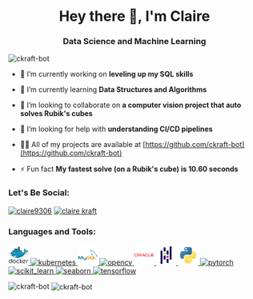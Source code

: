 <h1 align="center">Hey there 👋, I'm Claire</h1>
<h3 align="center">Data Science and Machine Learning</h3>

<p align="left"> <img src="https://komarev.com/ghpvc/?username=ckraft-bot&label=Profile%20views&color=0e75b6&style=flat" alt="ckraft-bot" /> </p>

- 🔭 I’m currently working on **leveling up my SQL skills**

- 🌱 I’m currently learning **Data Structures and Algorithms**

- 👯 I’m looking to collaborate on **a computer vision project that auto solves Rubik's cubes**

- 🤝 I’m looking for help with **understanding CI/CD pipelines**

- 👨‍💻 All of my projects are available at [https://github.com/ckraft-bot](https://github.com/ckraft-bot)

- ⚡ Fun fact **My fastest solve (on a Rubik's cube) is 10.60 seconds**

<h3 align="left">Let's Be Social:</h3>
<p align="left">
<a href="https://linkedin.com/in/claire9306" target="blank"><img align="center" src="https://raw.githubusercontent.com/rahuldkjain/github-profile-readme-generator/master/src/images/icons/Social/linked-in-alt.svg" alt="claire9306" height="30" width="40" /></a>
<a href="https://www.youtube.com/c/claire kraft" target="blank"><img align="center" src="https://raw.githubusercontent.com/rahuldkjain/github-profile-readme-generator/master/src/images/icons/Social/youtube.svg" alt="claire kraft" height="30" width="40" /></a>
</p>

<h3 align="left">Languages and Tools:</h3>
<p align="left"> <a href="https://www.docker.com/" target="_blank" rel="noreferrer"> <img src="https://raw.githubusercontent.com/devicons/devicon/master/icons/docker/docker-original-wordmark.svg" alt="docker" width="40" height="40"/> </a> <a href="https://kubernetes.io" target="_blank" rel="noreferrer"> <img src="https://www.vectorlogo.zone/logos/kubernetes/kubernetes-icon.svg" alt="kubernetes" width="40" height="40"/> </a> <a href="https://www.mysql.com/" target="_blank" rel="noreferrer"> <img src="https://raw.githubusercontent.com/devicons/devicon/master/icons/mysql/mysql-original-wordmark.svg" alt="mysql" width="40" height="40"/> </a> <a href="https://opencv.org/" target="_blank" rel="noreferrer"> <img src="https://www.vectorlogo.zone/logos/opencv/opencv-icon.svg" alt="opencv" width="40" height="40"/> </a> <a href="https://www.oracle.com/" target="_blank" rel="noreferrer"> <img src="https://raw.githubusercontent.com/devicons/devicon/master/icons/oracle/oracle-original.svg" alt="oracle" width="40" height="40"/> </a> <a href="https://pandas.pydata.org/" target="_blank" rel="noreferrer"> <img src="https://raw.githubusercontent.com/devicons/devicon/2ae2a900d2f041da66e950e4d48052658d850630/icons/pandas/pandas-original.svg" alt="pandas" width="40" height="40"/> </a> <a href="https://www.python.org" target="_blank" rel="noreferrer"> <img src="https://raw.githubusercontent.com/devicons/devicon/master/icons/python/python-original.svg" alt="python" width="40" height="40"/> </a> <a href="https://pytorch.org/" target="_blank" rel="noreferrer"> <img src="https://www.vectorlogo.zone/logos/pytorch/pytorch-icon.svg" alt="pytorch" width="40" height="40"/> </a> <a href="https://scikit-learn.org/" target="_blank" rel="noreferrer"> <img src="https://upload.wikimedia.org/wikipedia/commons/0/05/Scikit_learn_logo_small.svg" alt="scikit_learn" width="40" height="40"/> </a> <a href="https://seaborn.pydata.org/" target="_blank" rel="noreferrer"> <img src="https://seaborn.pydata.org/_images/logo-mark-lightbg.svg" alt="seaborn" width="40" height="40"/> </a> <a href="https://www.tensorflow.org" target="_blank" rel="noreferrer"> <img src="https://www.vectorlogo.zone/logos/tensorflow/tensorflow-icon.svg" alt="tensorflow" width="40" height="40"/> </a> </p>

<p><img align="left" src="https://github-readme-stats.vercel.app/api/top-langs?username=ckraft-bot&show_icons=true&locale=en&layout=compact" alt="ckraft-bot" /></p>

<p>&nbsp;<img align="center" src="https://github-readme-stats.vercel.app/api?username=ckraft-bot&show_icons=true&locale=en" alt="ckraft-bot" /></p>




